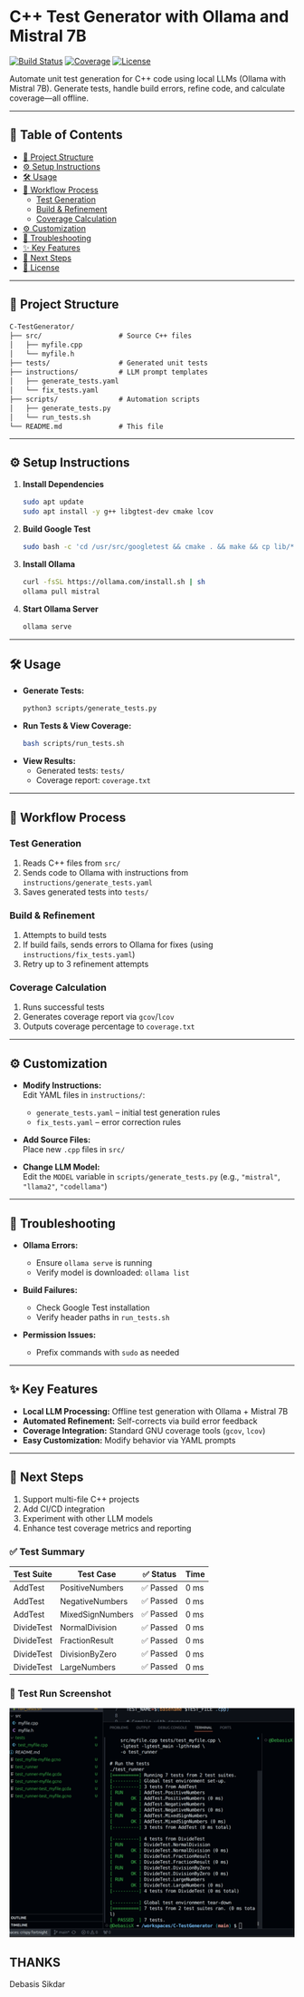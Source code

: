 # C++ Test Generator with Ollama and Mistral 7B

[![Build Status](https://img.shields.io/badge/build-passing-brightgreen)]() [![Coverage](https://img.shields.io/badge/coverage-100%25-blue)]() [![License](https://img.shields.io/badge/license-MIT-blue.svg)]()

Automate unit test generation for C++ code using local LLMs (Ollama with Mistral 7B). Generate tests, handle build errors, refine code, and calculate coverage—all offline.

---

## 📁 Table of Contents

- [🚀 Project Structure](#-project-structure)  
- [⚙️ Setup Instructions](#️-setup-instructions)  
- [🛠️ Usage](#️-usage)  
- [🔄 Workflow Process](#-workflow-process)  
  - [Test Generation](#test-generation)  
  - [Build & Refinement](#build--refinement)  
  - [Coverage Calculation](#coverage-calculation)  
- [⚙️ Customization](#-customization)  
- [🐞 Troubleshooting](#-troubleshooting)  
- [✨ Key Features](#-key-features)  
- [🚧 Next Steps](#-next-steps)  
- [📜 License](#-license)  

---

## 🚀 Project Structure

```
C-TestGenerator/
├── src/                   # Source C++ files
│   ├── myfile.cpp
│   └── myfile.h
├── tests/                 # Generated unit tests
├── instructions/          # LLM prompt templates
│   ├── generate_tests.yaml
│   └── fix_tests.yaml
├── scripts/               # Automation scripts
│   ├── generate_tests.py
│   └── run_tests.sh
└── README.md              # This file
```

---

## ⚙️ Setup Instructions

1. **Install Dependencies**  
   ```bash
   sudo apt update
   sudo apt install -y g++ libgtest-dev cmake lcov
   ```
2. **Build Google Test**  
   ```bash
   sudo bash -c 'cd /usr/src/googletest && cmake . && make && cp lib/*.a /usr/lib'
   ```
3. **Install Ollama**  
   ```bash
   curl -fsSL https://ollama.com/install.sh | sh
   ollama pull mistral
   ```
4. **Start Ollama Server**  
   ```bash
   ollama serve
   ```

---

## 🛠️ Usage

- **Generate Tests:**  
  ```bash
  python3 scripts/generate_tests.py
  ```
- **Run Tests & View Coverage:**  
  ```bash
  bash scripts/run_tests.sh
  ```
- **View Results:**  
  - Generated tests: `tests/`  
  - Coverage report: `coverage.txt`  

---

## 🔄 Workflow Process

### Test Generation

1. Reads C++ files from `src/`
2. Sends code to Ollama with instructions from `instructions/generate_tests.yaml`
3. Saves generated tests into `tests/`

### Build & Refinement

1. Attempts to build tests
2. If build fails, sends errors to Ollama for fixes (using `instructions/fix_tests.yaml`)
3. Retry up to 3 refinement attempts

### Coverage Calculation

1. Runs successful tests
2. Generates coverage report via `gcov`/`lcov`
3. Outputs coverage percentage to `coverage.txt`

---

## ⚙️ Customization

- **Modify Instructions:**  
  Edit YAML files in `instructions/`:
  - `generate_tests.yaml` – initial test generation rules
  - `fix_tests.yaml` – error correction rules

- **Add Source Files:**  
  Place new `.cpp` files in `src/`

- **Change LLM Model:**  
  Edit the `MODEL` variable in `scripts/generate_tests.py` (e.g., `"mistral"`, `"llama2"`, `"codellama"`)

---

## 🐞 Troubleshooting

- **Ollama Errors:**  
  - Ensure `ollama serve` is running  
  - Verify model is downloaded: `ollama list`  

- **Build Failures:**  
  - Check Google Test installation  
  - Verify header paths in `run_tests.sh`  

- **Permission Issues:**  
  - Prefix commands with `sudo` as needed  

---

## ✨ Key Features

- **Local LLM Processing:** Offline test generation with Ollama + Mistral 7B  
- **Automated Refinement:** Self-corrects via build error feedback  
- **Coverage Integration:** Standard GNU coverage tools (`gcov`, `lcov`)  
- **Easy Customization:** Modify behavior via YAML prompts  

---

## 🚧 Next Steps

1. Support multi-file C++ projects  
2. Add CI/CD integration  
3. Experiment with other LLM models  
4. Enhance test coverage metrics and reporting  

### ✅ Test Summary

| Test Suite   | Test Case               | ✅ Status | Time   |
|--------------|-------------------------|-----------|--------|
| AddTest      | PositiveNumbers         | ✅ Passed | 0 ms   |
| AddTest      | NegativeNumbers         | ✅ Passed | 0 ms   |
| AddTest      | MixedSignNumbers        | ✅ Passed | 0 ms   |
| DivideTest   | NormalDivision          | ✅ Passed | 0 ms   |
| DivideTest   | FractionResult          | ✅ Passed | 0 ms   |
| DivideTest   | DivisionByZero          | ✅ Passed | 0 ms   |
| DivideTest   | LargeNumbers            | ✅ Passed | 0 ms   |

### 📸 Test Run Screenshot

![Test Run Output](./screenshot.png)


THANKS
------
Debasis Sikdar
